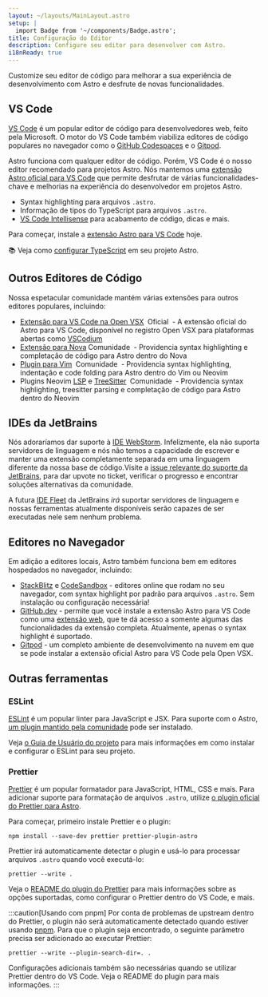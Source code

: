 ```yaml
---
layout: ~/layouts/MainLayout.astro
setup: |
  import Badge from '~/components/Badge.astro';
title: Configuração do Editor
description: Configure seu editor para desenvolver com Astro.
i18nReady: true
---
```


Customize seu editor de código para melhorar a sua experiência de desenvolvimento com Astro e desfrute de novas funcionalidades.

## VS Code

[VS Code](https://code.visualstudio.com) é um popular editor de código para desenvolvedores web, feito pela Microsoft. O motor do VS Code também viabiliza editores de código populares no navegador como o [GitHub Codespaces](https://github.com/features/codespaces) e o [Gitpod](https://gitpod.io).

Astro funciona com qualquer editor de código. Porém, VS Code é o nosso editor recomendado para projetos Astro. Nós mantemos uma [extensão Astro oficial para VS Code](https://marketplace.visualstudio.com/items?itemName=astro-build.astro-vscode) que permite desfrutar de várias funcionalidades-chave e melhorias na experiência do desenvolvedor em projetos Astro.

- Syntax highlighting para arquivos `.astro`.
- Informação de tipos do TypeScript para arquivos `.astro`.
- [VS Code Intellisense](https://code.visualstudio.com/docs/editor/intellisense) para acabamento de código, dicas e mais.

Para começar, instale a [extensão Astro para VS Code](https://marketplace.visualstudio.com/items?itemName=astro-build.astro-vscode) hoje.

📚 Veja como [configurar TypeScript](/pt-br/guides/typescript/) em seu projeto Astro.

## Outros Editores de Código

Nossa espetacular comunidade mantém várias extensões para outros editores populares, incluindo:

- [Extensão para VS Code na Open VSX](https://open-vsx.org/extension/astro-build/astro-vscode) <span style="margin: 0.25em;"><Badge variant="accent">Oficial</Badge></span> - A extensão oficial do Astro para VS Code, disponível no registro Open VSX para plataformas abertas como [VSCodium](https://vscodium.com/)
- [Extensão para Nova](https://extensions.panic.com/extensions/sciencefidelity/sciencefidelity.astro/)<span style="margin: 0.25em;"><Badge variant="neutral">Comunidade</Badge></span> - Providencia syntax highlighting e completação de código para Astro dentro do Nova
- [Plugin para Vim](https://github.com/wuelnerdotexe/vim-astro) <span style="margin: 0.25em;"><Badge variant="neutral">Comunidade</Badge></span> - Providencia syntax highlighting, indentação e code folding para Astro dentro do Vim ou Neovim
- Plugins Neovim [LSP](https://github.com/neovim/nvim-lspconfig/blob/master/doc/server_configurations.md#astro) e [TreeSitter](https://github.com/virchau13/tree-sitter-astro) <span style="margin: 0.25em;"><Badge variant="neutral">Comunidade</Badge></span> - Providencia syntax highlighting, treesitter parsing e completação de código para Astro dentro do Neovim

## IDEs da JetBrains

Nós adoraríamos dar suporte à [IDE WebStorm](https://www.jetbrains.com/webstorm/). Infelizmente, ela não suporta servidores de linguagem e nós não temos a capacidade de escrever e manter uma extensão completamente separada em uma linguagem diferente da nossa base de código.Visite a [issue relevante do suporte da JetBrains](https://youtrack.jetbrains.com/issue/WEB-52015/Astro-Language-Support), para dar upvote no ticket, verificar o progresso e encontrar soluções alternativas da comunidade.

A futura [IDE Fleet](https://www.jetbrains.com/fleet/) da JetBrains _irá_ suportar servidores de linguagem e nossas ferramentas atualmente disponíveis serão capazes de ser executadas nele sem nenhum problema.

## Editores no Navegador

Em adição a editores locais, Astro também funciona bem em editores hospedados no navegador, incluindo:

- [StackBlitz](https://stackblitz.com) e [CodeSandbox](https://codesandbox.io) - editores online que rodam no seu navegador, com syntax highlight por padrão para arquivos `.astro`. Sem instalação ou configuração necessária!
- [GitHub.dev](https://github.dev) - permite que você instale a extensão Astro para VS Code como uma [extensão web](https://code.visualstudio.com/api/extension-guides/web-extensions), que te dá acesso a somente algumas das funcionalidades da extensão completa. Atualmente, apenas o syntax highlight é suportado.
- [Gitpod](https://gitpod.io) - um completo ambiente de desenvolvimento na nuvem em que se pode instalar a extensão oficial Astro para VS Code pela Open VSX.

## Outras ferramentas

### ESLint

[ESLint](https://eslint.org/) é um popular linter para JavaScript e JSX. Para suporte com o Astro, [um plugin mantido pela comunidade](https://github.com/ota-meshi/eslint-plugin-astro) pode ser instalado.

Veja [o Guia de Usuário do projeto](https://ota-meshi.github.io/eslint-plugin-astro/user-guide/) para mais informações em como instalar e configurar o ESLint para seu projeto.

### Prettier

[Prettier](https://prettier.io/) é um popular formatador para JavaScript, HTML, CSS e mais. Para adicionar suporte para formatação de arquivos `.astro`, utilize [o plugin oficial do Prettier para Astro](https://github.com/withastro/prettier-plugin-astro).

Para começar, primeiro instale Prettier e o plugin:

```shell
npm install --save-dev prettier prettier-plugin-astro
```

Prettier irá automaticamente detectar o plugin e usá-lo para processar arquivos `.astro` quando você executá-lo:

```shell
prettier --write .
```

Veja o [README do plugin do Prettier](https://github.com/withastro/prettier-plugin-astro/blob/main/README.md) para mais informações sobre as opções suportadas, como configurar o Prettier dentro do VS Code, e mais.

:::caution[Usando com pnpm]
Por conta de problemas de upstream dentro do Prettier, o plugin não será automaticamente detectado quando estiver usando [pnpm](https://pnpm.io/). Para que o plugin seja encontrado, o seguinte parâmetro precisa ser adicionado ao executar Prettier:

```shell
prettier --write --plugin-search-dir=. .
```

Configurações adicionais também são necessárias quando se utilizar Prettier dentro do VS Code. Veja o README do plugin para mais informações.
:::
